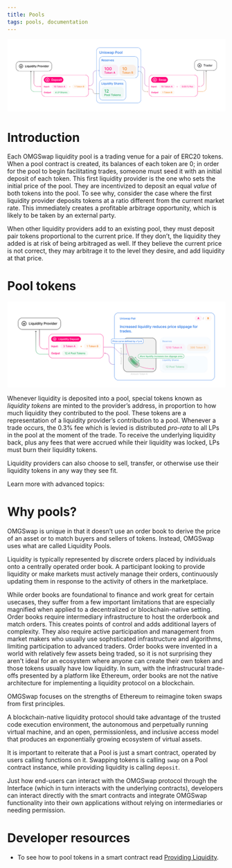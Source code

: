 ```yaml
---
title: Pools
tags: pools, documentation
---
```


![](images/anatomy.jpg)

# Introduction

Each OMGSwap liquidity pool is a trading venue for a pair of ERC20 tokens. When a pool contract is created, its balances of each token are 0; in order for the pool to begin facilitating trades, someone must seed it with an initial deposit of each token. This first liquidity provider is the one who sets the initial price of the pool. They are incentivized to deposit an equal _value_ of both tokens into the pool. To see why, consider the case where the first liquidity provider deposits tokens at a ratio different from the current market rate. This immediately creates a profitable arbitrage opportunity, which is likely to be taken by an external party.

When other liquidity providers add to an existing pool, they must deposit pair tokens proportional to the current price. If they don’t, the liquidity they added is at risk of being arbitraged as well. If they believe the current price is not correct, they may arbitrage it to the level they desire, and add liquidity at that price.

# Pool tokens

![](images/lp.jpg)

Whenever liquidity is deposited into a pool, special tokens known as _liquidity tokens_ are minted to the provider’s address, in proportion to how much liquidity they contributed to the pool. These tokens are a representation of a liquidity provider’s contribution to a pool. Whenever a trade occurs, the 0.3% fee which is levied is distributed _pro-rata_ to all LPs in the pool at the moment of the trade. To receive the underlying liquidity back, plus any fees that were accrued while their liquidity was locked, LPs must burn their liquidity tokens.

Liquidity providers can also choose to sell, transfer, or otherwise use their liquidity tokens in any way they see fit.

Learn more with advanced topics:

<InlineBoxLink title="Understanding Returns" to="docs/v2/advanced-topics/understanding-returns" />
<InlineBoxLink title="Fees" to="docs/v2/advanced-topics/fees" />

# Why pools?

OMGSwap is unique in that it doesn’t use an order book to derive the price of an asset or to match buyers and sellers of tokens. Instead, OMGSwap uses what are called Liquidity Pools.

Liquidity is typically represented by discrete orders placed by individuals onto a centrally operated order book. A participant looking to provide liquidity or make markets must actively manage their orders, continuously updating them in response to the activity of others in the marketplace.

While order books are foundational to finance and work great for certain usecases, they suffer from a few important limitations that are especially magnified when applied to a decentralized or blockchain-native setting. Order books require intermediary infrastructure to host the orderbook and match orders. This creates points of control and adds additional layers of complexity. They also require active participation and management from market makers who usually use sophsticated infrastructure and algorithms, limiting participation to advanced traders. Order books were invented in a world with relatively few assets being traded, so it is not surprising they aren't ideal for an ecosystem where anyone can create their own token and those tokens usually have low liquidity. In sum, with the infrastrucural trade-offs presented by a platform like Ethereum, order books are not the native architecture for implementing a liquidity protocol on a blockchain.

OMGSwap focuses on the strengths of Ethereum to reimagine token swaps from first principles.

A blockchain-native liquidity protocol should take advantage of the trusted code execution environment, the autonomous and perpetually running virtual machine, and an open, permissionless, and inclusive access model that produces an exponentially growing ecosystem of virtual assets.

<!-- Enter OMGSwap and its underlying core mechanism of Liquidity Pools.

The goal of a liquidity provider is to earn fees from making markets (enabling the trading) for some asset. Instead of requiring liquidity providers to place discrete orders onto an order book, OMGSwap combines (or pools) all available liquidity between two tokens in an Ethereum smart contract called a Liquidity Pool.

A liquidity pool is an autonomous program (smart contract) that holds a supply of two different tokens and enforces a novel set of rules about how those tokens can be added or removed.

These rules enable functionality one might expect from a token liquidity protocol.

Users can swap one token for another by depositing a token into one side of the pool and withdrawing tokens from the other side. The price is determined automatically by the pool based on a predetermined formula.

Liquidity providers can earn fees by supplying an equal proportion of tokens to the pool. -->

It is important to reiterate that a Pool is just a smart contract, operated by users calling functions on it. Swapping tokens is calling `swap` on a Pool contract instance, while providing liquidity is calling `deposit`.

Just how end-users can interact with the OMGSwap protocol through the Interface (which in turn interacts with the underlying contracts), developers can interact directly with the smart contracts and integrate OMGSwap functionality into their own applications without relying on intermediaries or needing permission.

# Developer resources

- To see how to pool tokens in a smart contract read [Providing Liquidity](/docs/v2/smart-contract-integration/providing-liquidity/).
